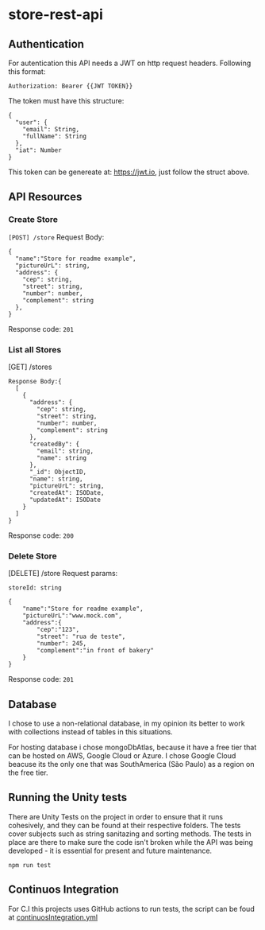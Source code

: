 # store-rest-api

## Authentication

For autentication this API needs a JWT on http request headers. Following this format:

```
Authorization: Bearer {{JWT TOKEN}}
```

The token must have this structure:

```
{
  "user": {
    "email": String,
    "fullName": String
  },
  "iat": Number
}
```
This token can be genereate at: https://jwt.io, just follow the struct above.


## API Resources


### Create Store

`[POST] /store`
Request Body:

```
{
  "name":"Store for readme example",
  "pictureUrL": string,
  "address": {
    "cep": string,
    "street": string,
    "number": number,
    "complement": string
  },
}
```
Response code: `201`

### List all Stores

[GET] /stores

```
Response Body:{
  [
    {
      "address": {
        "cep": string,
        "street": string,
        "number": number,
        "complement": string
      },
      "createdBy": {
        "email": string,
        "name": string
      },
      "_id": ObjectID,
      "name": string,
      "pictureUrL": string,
      "createdAt": ISODate,
      "updatedAt": ISODate
    }
  ]
}
```
Response code: `200`

### Delete Store

[DELETE] /store
Request params:

```
storeId: string
```

```
{
	"name":"Store for readme example",
	"pictureUrL":"www.mock.com",
	"address":{
		"cep":"123",
		"street": "rua de teste",
		"number": 245,
		"complement":"in front of bakery"
	}
}
```
Response code: `201`


## Database

I chose to use a non-relational database, in my opinion its better to work with collections instead of tables in this situations.

For hosting database i chose mongoDbAtlas, because it have a free tier that can be hosted on AWS, Google Cloud or Azure. I chose Google Cloud beacuse its the only one that was SouthAmerica (São Paulo) as a region on the free tier.

## Running the Unity tests

There are Unity Tests on the project in order to ensure that it runs cohesively, and they can be found at their respective folders.
The tests cover subjects such as string sanitazing and sorting methods. The tests in place are there to make sure the code isn't broken while the API was being developed - it is essential for present and future maintenance.

```
npm run test
```

## Continuos Integration

For C.I this projects uses GitHub actions to run tests, the script can be foud at [continuosIntegration.yml](./.github/workflows/continuosIntegration.yml)
